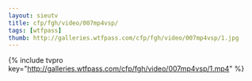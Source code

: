 ```yaml
--- 
layout: sieutv
title: cfp/fgh/video/007mp4vsp/
tags: [wtfpass]
thumb: http://galleries.wtfpass.com/cfp/fgh/video/007mp4vsp/1.jpg
---
```

{% include tvpro key="http://galleries.wtfpass.com/cfp/fgh/video/007mp4vsp/1.mp4" %} 
